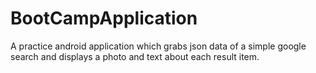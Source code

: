 BootCampApplication
===================
A practice android application which grabs json data of a simple google search and displays a photo and text about each result item.
